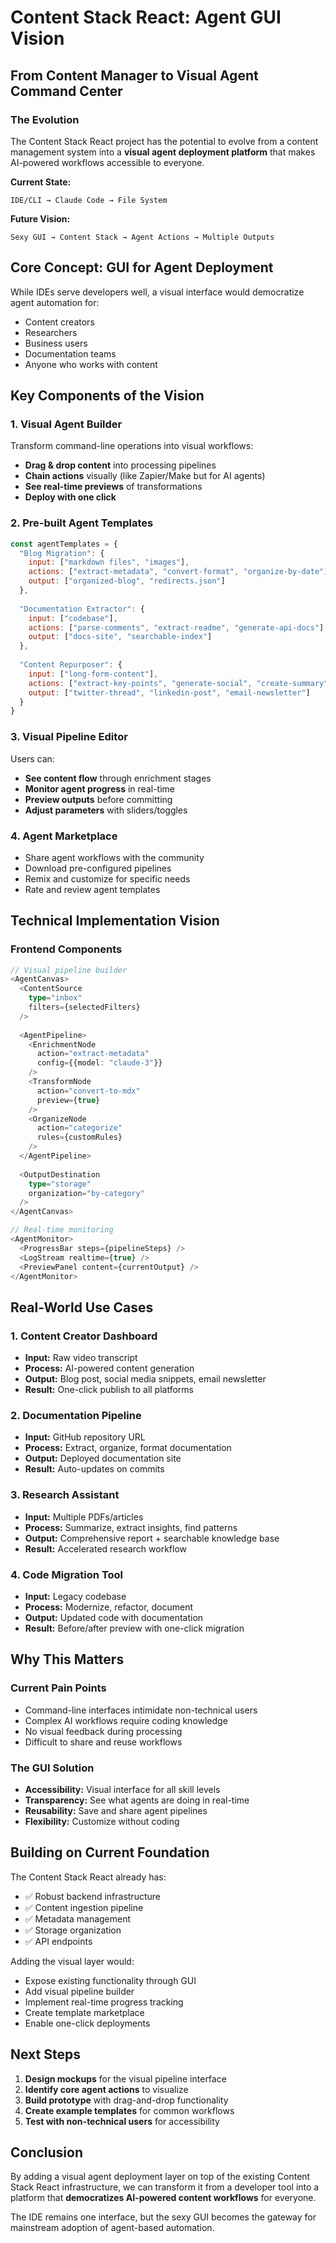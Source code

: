 # Content Stack React: Agent GUI Vision

## From Content Manager to Visual Agent Command Center

### The Evolution
The Content Stack React project has the potential to evolve from a content management system into a **visual agent deployment platform** that makes AI-powered workflows accessible to everyone.

**Current State:**
```
IDE/CLI → Claude Code → File System
```

**Future Vision:**
```
Sexy GUI → Content Stack → Agent Actions → Multiple Outputs
```

## Core Concept: GUI for Agent Deployment

While IDEs serve developers well, a visual interface would democratize agent automation for:
- Content creators
- Researchers  
- Business users
- Documentation teams
- Anyone who works with content

## Key Components of the Vision

### 1. Visual Agent Builder
Transform command-line operations into visual workflows:
- **Drag & drop content** into processing pipelines
- **Chain actions** visually (like Zapier/Make but for AI agents)
- **See real-time previews** of transformations
- **Deploy with one click**

### 2. Pre-built Agent Templates

```javascript
const agentTemplates = {
  "Blog Migration": {
    input: ["markdown files", "images"],
    actions: ["extract-metadata", "convert-format", "organize-by-date"],
    output: ["organized-blog", "redirects.json"]
  },
  
  "Documentation Extractor": {
    input: ["codebase"],
    actions: ["parse-comments", "extract-readme", "generate-api-docs"],
    output: ["docs-site", "searchable-index"]
  },
  
  "Content Repurposer": {
    input: ["long-form-content"],
    actions: ["extract-key-points", "generate-social", "create-summary"],
    output: ["twitter-thread", "linkedin-post", "email-newsletter"]
  }
}
```

### 3. Visual Pipeline Editor

Users can:
- **See content flow** through enrichment stages
- **Monitor agent progress** in real-time
- **Preview outputs** before committing
- **Adjust parameters** with sliders/toggles

### 4. Agent Marketplace

- Share agent workflows with the community
- Download pre-configured pipelines
- Remix and customize for specific needs
- Rate and review agent templates

## Technical Implementation Vision

### Frontend Components

```typescript
// Visual pipeline builder
<AgentCanvas>
  <ContentSource 
    type="inbox"
    filters={selectedFilters}
  />
  
  <AgentPipeline>
    <EnrichmentNode 
      action="extract-metadata"
      config={{model: "claude-3"}}
    />
    <TransformNode 
      action="convert-to-mdx"
      preview={true}
    />
    <OrganizeNode 
      action="categorize"
      rules={customRules}
    />
  </AgentPipeline>
  
  <OutputDestination 
    type="storage"
    organization="by-category"
  />
</AgentCanvas>

// Real-time monitoring
<AgentMonitor>
  <ProgressBar steps={pipelineSteps} />
  <LogStream realtime={true} />
  <PreviewPanel content={currentOutput} />
</AgentMonitor>
```

## Real-World Use Cases

### 1. Content Creator Dashboard
- **Input:** Raw video transcript
- **Process:** AI-powered content generation
- **Output:** Blog post, social media snippets, email newsletter
- **Result:** One-click publish to all platforms

### 2. Documentation Pipeline
- **Input:** GitHub repository URL
- **Process:** Extract, organize, format documentation
- **Output:** Deployed documentation site
- **Result:** Auto-updates on commits

### 3. Research Assistant
- **Input:** Multiple PDFs/articles
- **Process:** Summarize, extract insights, find patterns
- **Output:** Comprehensive report + searchable knowledge base
- **Result:** Accelerated research workflow

### 4. Code Migration Tool
- **Input:** Legacy codebase
- **Process:** Modernize, refactor, document
- **Output:** Updated code with documentation
- **Result:** Before/after preview with one-click migration

## Why This Matters

### Current Pain Points
- Command-line interfaces intimidate non-technical users
- Complex AI workflows require coding knowledge
- No visual feedback during processing
- Difficult to share and reuse workflows

### The GUI Solution
- **Accessibility:** Visual interface for all skill levels
- **Transparency:** See what agents are doing in real-time
- **Reusability:** Save and share agent pipelines
- **Flexibility:** Customize without coding

## Building on Current Foundation

The Content Stack React already has:
- ✅ Robust backend infrastructure
- ✅ Content ingestion pipeline
- ✅ Metadata management
- ✅ Storage organization
- ✅ API endpoints

Adding the visual layer would:
- Expose existing functionality through GUI
- Add visual pipeline builder
- Implement real-time progress tracking
- Create template marketplace
- Enable one-click deployments

## Next Steps

1. **Design mockups** for the visual pipeline interface
2. **Identify core agent actions** to visualize
3. **Build prototype** with drag-and-drop functionality
4. **Create example templates** for common workflows
5. **Test with non-technical users** for accessibility

## Conclusion

By adding a visual agent deployment layer on top of the existing Content Stack React infrastructure, we can transform it from a developer tool into a platform that **democratizes AI-powered content workflows** for everyone.

The IDE remains one interface, but the sexy GUI becomes the gateway for mainstream adoption of agent-based automation.